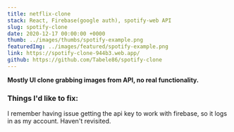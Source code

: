 ```yaml
---
title: netflix-clone
stack: React, Firebase(google auth), spotify-web API
slug: spotify-clone
date: 2020-12-17 00:00:00 +0000
thumb: ../images/thumbs/spotify-example.png
featuredImg: ../images/featured/spotify-example.png
link: https://spotify-clone-944b3.web.app/
github: https://github.com/Tabele86/spotify-clone
---
```

**Mostly UI clone grabbing images from API, no real functionality.**

### Things I'd like to fix:
I remember having issue getting the api key to work with firebase, so it logs in as my account.  Haven't revisited.
